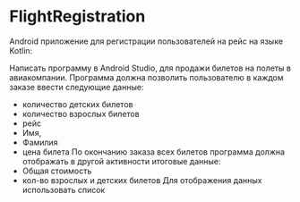 # FlightRegistration
Android приложение для регистрации пользователей на рейс на языке Kotlin:

Написать программу в Android Studio, для продажи билетов на 
полеты в авиакомпании. Программа должна позволить 
пользователю в каждом заказе ввести следующие данные:
- количество детских билетов
- количество взрослых билетов
- рейс
- Имя,
- Фамилия
- цена билета
По окончанию заказа всех билетов программа должна отображать 
в другой активности итоговые данные:
- Общая стоимость
- кол-во взрослых и детских билетов
Для отображения данных использовать список
